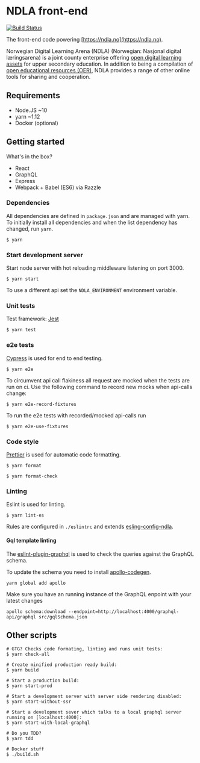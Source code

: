 # NDLA front-end

[![Build Status](https://travis-ci.org/NDLANO/ndla-frontend.svg?branch=master)](https://travis-ci.org/NDLANO/ndla-frontend)

The front-end code powering [https://ndla.no](https://ndla.no).

Norwegian Digital Learning Arena (NDLA) (Norwegian: Nasjonal digital læringsarena) is a joint county enterprise offering [open digital learning assets](https://en.wikipedia.org/wiki/Digital_learning_assets) for upper secondary education. In addition to being a compilation of [open educational resources (OER)](https://en.wikipedia.org/wiki/Open_educational_resources), NDLA provides a range of other online tools for sharing and cooperation.

## Requirements

- Node.JS ~10
- yarn ~1.12
- Docker (optional)

## Getting started

What's in the box?

- React
- GraphQL
- Express
- Webpack + Babel (ES6) via Razzle

### Dependencies

All dependencies are defined in `package.json` and are managed with yarn. To
initially install all dependencies and when the list dependency has changed,
run `yarn`.

```
$ yarn
```

### Start development server

Start node server with hot reloading middleware listening on port 3000.

```
$ yarn start
```

To use a different api set the `NDLA_ENVIRONMENT` environment variable.

### Unit tests

Test framework: [Jest](https://github.com/facebook/jest)

```
$ yarn test
```

### e2e tests

[Cypress](https://www.cypress.io/) is used for end to end testing.

```
$ yarn e2e
```

To circumvent api call flakiness all request are mocked when the tests are run on ci. Use the following command to record new mocks when api-calls change:

```
$ yarn e2e-record-fixtures
```

To run the e2e tests with recorded/mocked api-calls run

```
$ yarn e2e-use-fixtures
```

### Code style

[Prettier](https://prettier.io/) is used for automatic code formatting.

```
$ yarn format
```

```
$ yarn format-check
```

### Linting

Eslint is used for linting.

```
$ yarn lint-es
```

Rules are configured in `./eslintrc` and extends [esling-config-ndla](https://github.com/NDLANO/frontend-packages/tree/master/packages/eslint-config-ndla).

#### Gql template linting

The [eslint-plugin-graphql](https://github.com/apollographql/eslint-plugin-graphql) is used to check the queries against the GraphQL schema.

To update the schema you need to install [apollo-codegen](https://github.com/apollographql/apollo-codegen).

```
yarn global add apollo
```

Make sure you have an running instance of the GraphQL enpoint with your latest changes

```
apollo schema:download --endpoint=http://localhost:4000/graphql-api/graphql src/gqlSchema.json
```

## Other scripts

```
# GTG? Checks code formating, linting and runs unit tests:
$ yarn check-all
```

```
# Create minified production ready build:
$ yarn build
```

```
# Start a production build:
$ yarn start-prod
```

```
# Start a development server with server side rendering disabled:
$ yarn start-without-ssr
```

```
# Start a development sever which talks to a local graphql server running on [localhost:4000]:
$ yarn start-with-local-graphql
```

```
# Do you TDD?
$ yarn tdd
```

```
# Docker stuff
$ ./build.sh
```
